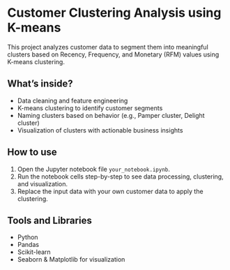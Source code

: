 # Customer Clustering Analysis using K-means

This project analyzes customer data to segment them into meaningful clusters based on Recency, Frequency, and Monetary (RFM) values using K-means clustering.

## What’s inside?
- Data cleaning and feature engineering
- K-means clustering to identify customer segments
- Naming clusters based on behavior (e.g., Pamper cluster, Delight cluster)
- Visualization of clusters with actionable business insights

## How to use
1. Open the Jupyter notebook file `your_notebook.ipynb`.
2. Run the notebook cells step-by-step to see data processing, clustering, and visualization.
3. Replace the input data with your own customer data to apply the clustering.

## Tools and Libraries
- Python
- Pandas
- Scikit-learn
- Seaborn & Matplotlib for visualization




